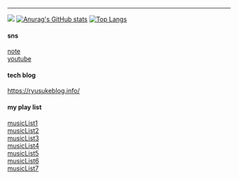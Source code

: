 ***
![](https://github-profile-summary-cards.vercel.app/api/cards/profile-details?username=ryusukevlc&theme=monokai)
[![Anurag's GitHub stats](https://github-readme-stats.vercel.app/api?username=ryusukevlc&theme=radical)](https://github.com/anuraghazra/github-readme-stats)
[![Top Langs](https://github-readme-stats.vercel.app/api/top-langs/?username=ryusukevlc&layout=compact&theme=radical)](https://github.com/anuraghazra/github-readme-stats)


#### sns  
[note](https://note.com/ryusuke1)  
[youtube](https://www.youtube.com/channel/UCKuLCyJ6xu1ofOw7AsbSP8A/featured)

#### tech blog
https://ryusukeblog.info/  

#### my play list  
[musicList1](https://youtube.com/playlist?list=PL5uhcny8QJzZZ6I_O2lW4gbqUz-1B8mWI)  
[musicList2](https://youtube.com/playlist?list=PL5uhcny8QJzbwrjCc5IVypsJXEAnEVdhd)  
[musicList3](https://youtube.com/playlist?list=PL5uhcny8QJzYiz91UqHJxWgPHrTYC_573)  
[musicList4](https://youtube.com/playlist?list=PL5uhcny8QJzYlM51otLlqeSdHIoBmaIO4)  
[musicList5](https://youtube.com/playlist?list=PL5uhcny8QJzaA9BMhqE6pA-0-ukRUQYFg)  
[musicList6](https://youtube.com/playlist?list=PL5uhcny8QJzYXWlAn2V6oLDAvAxyn8d1j)  
[musicList7](https://youtube.com/playlist?list=PL5uhcny8QJzb32pOs0hKIJgC6AJN4DWs-)  
